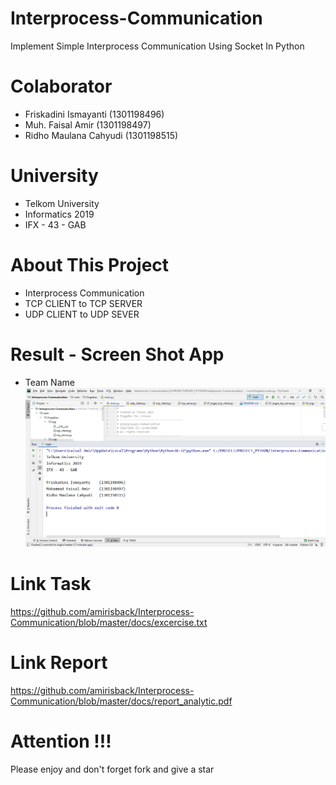 # Interprocess-Communication
Implement Simple Interprocess Communication Using Socket In Python

# Colaborator
- Friskadini Ismayanti (1301198496)
- Muh. Faisal Amir  (1301198497)
- Ridho Maulana Cahyudi  (1301198515)

# University
- Telkom University
- Informatics 2019
- IFX - 43 - GAB

# About This Project
- Interprocess Communication
- TCP CLIENT to TCP SERVER
- UDP CLIENT to UDP SEVER

# Result - Screen Shot App
- Team Name
![ScreenShoot Apps](docs/image/team_name.png?raw=true)

# Link Task
https://github.com/amirisback/Interprocess-Communication/blob/master/docs/excercise.txt

# Link Report
https://github.com/amirisback/Interprocess-Communication/blob/master/docs/report_analytic.pdf

# Attention !!!
Please enjoy and don't forget fork and give a star